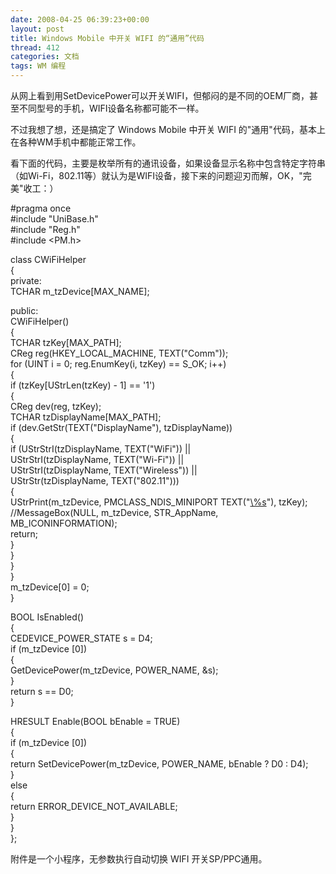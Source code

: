 ```yaml
---
date: 2008-04-25 06:39:23+00:00
layout: post
title: Windows Mobile 中开关 WIFI 的“通用”代码
thread: 412
categories: 文档
tags: WM 编程
---
```


从网上看到用SetDevicePower可以开关WIFI，但郁闷的是不同的OEM厂商，甚至不同型号的手机，WIFI设备名称都可能不一样。  
  
不过我想了想，还是搞定了 Windows Mobile 中开关 WIFI 的"通用"代码，基本上在各种WM手机中都能正常工作。  
  
看下面的代码，主要是枚举所有的通讯设备，如果设备显示名称中包含特定字符串（如Wi-Fi，802.11等）就认为是WIFI设备，接下来的问题迎刃而解，OK，"完美"收工：）<!-- more -->  
  
#pragma once  
#include "UniBase.h"  
#include "Reg.h"  
#include <PM.h>  
  
class CWiFiHelper  
{  
private:  
   TCHAR m_tzDevice[MAX_NAME];

public:  
   CWiFiHelper()  
   {  
       TCHAR tzKey[MAX_PATH];  
       CReg reg(HKEY_LOCAL_MACHINE, TEXT("Comm"));  
       for (UINT i = 0; reg.EnumKey(i, tzKey) == S_OK; i++)  
       {  
           if (tzKey[UStrLen(tzKey) - 1] == '1')  
           {  
               CReg dev(reg, tzKey);  
               TCHAR tzDisplayName[MAX_PATH];  
               if (dev.GetStr(TEXT("DisplayName"), tzDisplayName))  
               {  
                   if (UStrStrI(tzDisplayName, TEXT("WiFi")) ||   
                       UStrStrI(tzDisplayName, TEXT("Wi-Fi")) ||   
                       UStrStrI(tzDisplayName, TEXT("Wireless")) ||   
                       UStrStr(tzDisplayName, TEXT("802.11")))  
                   {  
                       UStrPrint(m_tzDevice, PMCLASS_NDIS_MINIPORT TEXT("[\\%s](file://%25s/)"), tzKey);  
                       //MessageBox(NULL, m_tzDevice, STR_AppName, MB_ICONINFORMATION);  
                       return;  
                   }  
               }  
           }  
       }  
       m_tzDevice[0] = 0;  
   }

   BOOL IsEnabled()  
   {  
       CEDEVICE_POWER_STATE s = D4;  
       if (m_tzDevice [0])  
       {  
           GetDevicePower(m_tzDevice, POWER_NAME, &s);  
       }  
       return s == D0;  
   }

   HRESULT Enable(BOOL bEnable = TRUE)  
   {  
       if (m_tzDevice [0])  
       {  
           return SetDevicePower(m_tzDevice, POWER_NAME, bEnable ? D0 : D4);  
       }  
       else  
       {  
           return ERROR_DEVICE_NOT_AVAILABLE;  
       }  
   }  
};

  
  
  
附件是一个小程序，无参数执行自动切换 WIFI 开关SP/PPC通用。  
  
[]()  
  
  

